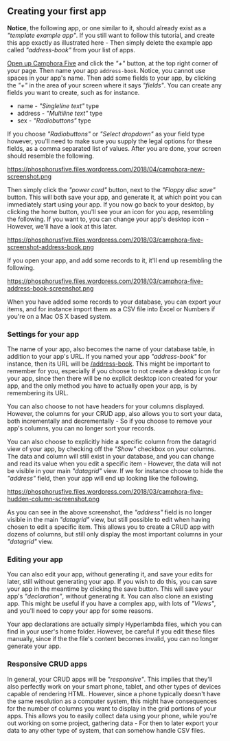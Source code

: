 ## Creating your first app

**Notice**, the following app, or one similar to it, should already exist as a _"template example app"_.
If you still want to follow this tutorial, and create this app exactly as illustrated here - Then simply
delete the example app called _"address-book"_ from your list of apps.

[Open up Camphora Five](/camphora-five) and click the _"+"_ button, at the top right corner of your page.
Then name your app `address-book`. Notice, you cannot use spaces in your app's name.
Then add some fields to your app, by clicking the _"+"_ in the area of your screen where it says _"fields"_.
You can create any fields you want to create, such as for instance.

* name - _"Singleline text"_ type
* address - _"Multiline text"_ type
* sex - _"Radiobuttons"_ type

If you choose _"Radiobuttons"_ or _"Select dropdown"_ as your field type however, you'll need to make sure
you supply the legal options for these fields, as a comma separated list of values. After you are done, your
screen should resemble the following.

https://phosphorusfive.files.wordpress.com/2018/04/camphora-new-screenshot.png

Then simply click the _"power cord"_ button, next to the _"Floppy disc save"_ button. This will both save your app,
and generate it, at which point you can immediately start using your app. If you now go back to your desktop,
by clicking the home button, you'll see your an icon for you app, resembling the following. If you want to,
you can change your app's desktop icon - However, we'll have a look at this later.

https://phosphorusfive.files.wordpress.com/2018/03/camphora-five-screenshot-address-book.png

If you open your app, and add some records to it, it'll end up resembling the following.

https://phosphorusfive.files.wordpress.com/2018/03/camphora-five-address-book-screenshot.png

When you have added some records to your database, you can export your items, and for instance import them
as a CSV file into Excel or Numbers if you're on a Mac OS X based system.

### Settings for your app

The name of your app, also becomes the name of your database table, in addition to your app's URL. If you named
your app _"address-book"_ for instance, then its URL will be [/address-book](/address-book). This might be
important to remember for you, especially if you choose to not create a desktop icon for your app, since
then there will be no explicit desktop icon created for your app, and the only method you have to actually
open your app, is by remembering its URL.

You can also choose to not have headers for your columns displayed. However, the columns for your CRUD app,
also allows you to sort your data, both incrementally and decrementally - So if you choose to remove your
app's columns, you can no longer sort your records.

You can also choose to explicitly hide a specific column from the datagrid view of your app, by checking
off the _"Show"_ checkbox on your columns. The data and column will still exist in your database, and you
can change and read its value when you edit a specific item - However, the data will not be visible in your
main _"datagrid"_ view. If we for instance choose to hide the _"address"_ field, then your app will end
up looking like the following.

https://phosphorusfive.files.wordpress.com/2018/03/camphora-five-hudden-column-screenshot.png

As you can see in the above screenshot, the _"address"_ field is no longer visible in the main _"datagrid"_ view,
but still possible to edit when having chosen to edit a specific item. This allows you to create a CRUD app with
dozens of columns, but still only display the most important columns in your _"datagrid"_ view.

### Editing your app

You can also edit your app, without generating it, and save your edits for later, still without generating your
app. If you wish to do this, you can save your app in the meantime by clicking the save button. This will save
your app's _"declaration"_, without generating it. You can also clone an existing app. This might be useful if you have a complex app, with lots of _"Views"_, and
you'll need to copy your app for some reasons.

Your app declarations are actually simply Hyperlambda files, which you can find in your user's home folder. However,
be careful if you edit these files manually, since if the the file's content becomes invalid, you can no longer generate
your app.

### Responsive CRUD apps

In general, your CRUD apps will be _"responsive"_. This implies that they'll also perfectly work on your
smart phone, tablet, and other types of devices capable of rendering HTML. However, since a phone typically
doesn't have the same resolution as a computer system, this might have consequences for the number of columns
you want to display in the grid portions of your apps. This allows you to easily collect data using your phone,
while you're out working on some project, gathering data - For then to later export your data to any other type
of system, that can somehow handle CSV files.
